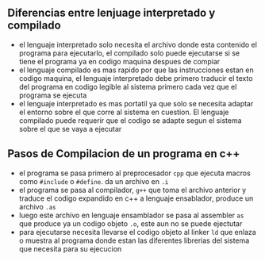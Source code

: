 Diferencias entre lenjuage interpretado y compilado
-------
* el lenguaje interpretado solo necesita el archivo donde esta contenido el programa para ejecutarlo, el compilado solo puede ejecutarse si se tiene el programa ya en codigo maquina despues de compiar
* el lenguaje compilado es mas rapido por que las instrucciones estan en codigo maquina, el lenguaje interpretado debe primero traducir el texto del programa en codigo legible al sistema primero cada vez que el programa se ejecuta
* el lenguaje interpretado es mas portatil ya que solo se necesita adaptar el entorno sobre el que corre al sistema en cuestion. El lenguaje compilado puede requerir que el codigo se adapte segun el sistema sobre el que se vaya a ejecutar

Pasos de Compilacion de un programa en c++
----
* el programa se pasa primero al preprocesador `cpp` que ejecuta macros como `#include` o `#define`. da un archivo en `.i`
* el programa se pasa al compilador, `g++` que toma el archivo anterior y traduce el codigo expandido en c++ a lenguaje ensablador, produce un archivo `.as`
* luego este archivo en lenguaje ensamblador se pasa al assembler `as` que produce ya un codigo objeto `.o`, este aun no se puede ejectutar
* para ejecutarse necesita llevarse el codigo objeto al linker `ld` que enlaza o muestra al programa donde estan las diferentes librerias del sistema que necesita para su ejecucion